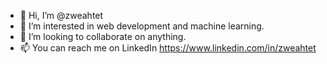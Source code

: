- 👋 Hi, I’m @zweahtet
- 👀 I’m interested in web development and machine learning.
- 💞️ I’m looking to collaborate on anything.
- 📫 You can reach me on LinkedIn https://www.linkedin.com/in/zweahtet

<!---
zweahtet/zweahtet is a ✨ special ✨ repository because its `README.md` (this file) appears on your GitHub profile.
You can click the Preview link to take a look at your changes.
--->
